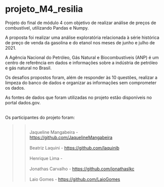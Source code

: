 # projeto_M4_resilia

Projeto do final de módulo 4 com objetivo de realizar análise de preços de combustível, utilizando Pandas e Numpy.

A proposta foi realizar uma análise exploratória relacionada à série histórica de preço de venda da gasolina e do etanol nos meses de junho e julho de 2021.

A Agência Nacional do Petróleo, Gás Natural e Biocombustíveis (ANP) é um centro de referência em dados e informações sobre a indústria de petróleo e gás natural no Brasil.

Os desafios propostos foram, além de responder às 10 questões, realizar a limpeza do banco de dados e organizar as informações sem comprometer os dados. 

As fontes de dados que foram utilizadas no projeto estão disponíveis no portal dados.gov.

<br>Os participantes do projeto foram:</br>

>> <br>Jaqueline Mangabeira - https://github.com/JaquelineMangabeira</br>
>> <br>Beatriz Laquini - https://github.com/laquinib</br>
>> <br>Henrique Lima - </br>
>> <br>Jonathas Carvalho - https://github.com/jonathaslkc</br>
>> <br>Laio Gomes - https://github.com/LaioGomes</br>
